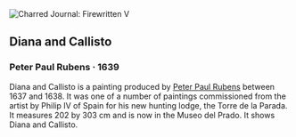 <div class="artwork-of-the-day">
  <div class="container">
    <div class="img-wrapper">
      <img
        src="https://uploads7.wikiart.org/00381/images/peter-paul-rubens/diana-and-callisto-c1638-40-oil-on-canvas-peter-paul-rubens.jpg!Large.jpg"
        alt="Charred Journal: Firewritten V" />
    </div>
    <div class="artwork-detail">
      <div class="artwork-origin"> 
        <h2 class="artwork-name">Diana and Callisto</h2>
        <h3 class="artist">
          Peter Paul Rubens
                    ·  1639
        </h3>
      </div>
      <p class="description">
        <span class="artwork-description-text ng-binding" ng-bind-html="viewModel.ArtworkOfTheDay.Description | unsafe">Diana and Callisto is a painting produced by <a target="_blank" href="/en/peter-paul-rubens">Peter Paul Rubens</a> between 1637 and 1638. It was one of a number of paintings commissioned from the artist by Philip IV of Spain for his new hunting lodge, the Torre de la Parada. It measures 202 by 303 cm and is now in the Museo del Prado. It shows Diana and Callisto.</span>
                        <div class="text-shadow-container ng-hide" ng-show="showShadow"></div>
      </p>
    </div>
  </div>

</div>
